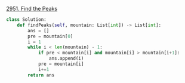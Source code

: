 

[2951. Find the Peaks](https://leetcode.cn/problems/find-the-peaks/)

```python
class Solution:
    def findPeaks(self, mountain: List[int]) -> List[int]:
        ans = []
        pre = mountain[0]
        i = 1
        while i < len(mountain) - 1:
            if pre < mountain[i] and mountain[i] > mountain[i+1]:
                ans.append(i)
            pre = mountain[i]
            i+=1
        return ans
```

